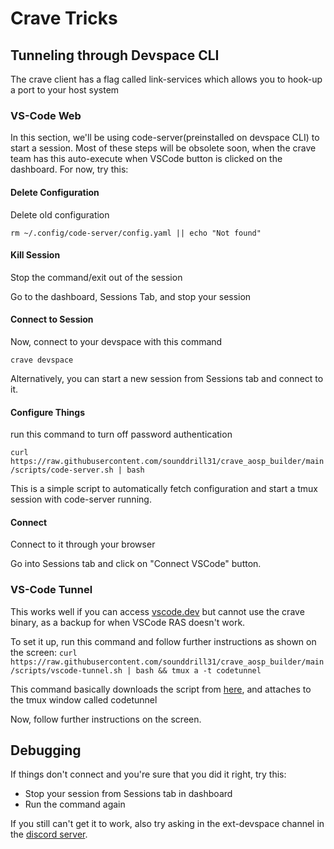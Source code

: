 # Crave Tricks
## Tunneling through Devspace CLI
The crave client has a flag called link-services which allows you to hook-up a port to your host system

### VS-Code Web
In this section, we'll be using code-server(preinstalled on devspace CLI) to start a session. Most of these steps will be obsolete soon, when the crave team has this auto-execute when VSCode button is clicked on the dashboard. For now, try this:

#### Delete Configuration
Delete old configuration 

```rm ~/.config/code-server/config.yaml || echo "Not found"```

#### Kill Session
Stop the command/exit out of the session

Go to the dashboard, Sessions Tab, and stop your session

#### Connect to Session
Now, connect to your devspace with this command

```crave devspace```
 
Alternatively, you can start a new session from Sessions tab and connect to it.

#### Configure Things

run this command to turn off password authentication 

```curl https://raw.githubusercontent.com/sounddrill31/crave_aosp_builder/main/scripts/code-server.sh | bash```

This is a simple script to automatically fetch configuration and start a tmux session with code-server running. 

#### Connect
Connect to it through your browser

Go into Sessions tab and click on "Connect VSCode" button. 

### VS-Code Tunnel
This works well if you can access [vscode.dev](https://vscode.dev) but cannot use the crave binary, as a backup for when VSCode RAS doesn't work.

To set it up, run this command and follow further instructions as shown on the screen:
```curl https://raw.githubusercontent.com/sounddrill31/crave_aosp_builder/main/scripts/vscode-tunnel.sh | bash && tmux a -t codetunnel```

This command basically downloads the script from [here](https://github.com/sounddrill31/crave_aosp_builder/blob/main/scripts/vscode-tunnel.sh), and attaches to the tmux window called codetunnel

Now, follow further instructions on the screen. 


## Debugging
If things don't connect and you're sure that you did it right, try this:
- Stop your session from Sessions tab in dashboard
- Run the command again

If you still can't get it to work, also try asking in the ext-devspace channel in the [discord server](https://discord.crave.io). 